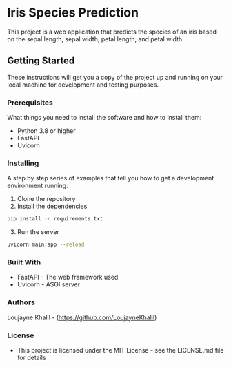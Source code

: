 # Iris Species Prediction

This project is a web application that predicts the species of an iris based on the sepal length, sepal width, petal length, and petal width.

## Getting Started

These instructions will get you a copy of the project up and running on your local machine for development and testing purposes.

### Prerequisites

What things you need to install the software and how to install them:

- Python 3.8 or higher
- FastAPI
- Uvicorn

### Installing

A step by step series of examples that tell you how to get a development environment running:

1. Clone the repository
2. Install the dependencies

```bash
pip install -r requirements.txt
```
3. Run the server
   
```bash
uvicorn main:app --reload
```

### Built With
 - FastAPI - The web framework used
 - Uvicorn - ASGI server
### Authors
Loujayne Khalil - (https://github.com/LoujayneKhalil)
### License
 - This project is licensed under the MIT License - see the LICENSE.md file for details
